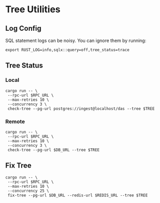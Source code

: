 # Tree Utilities

## Log Config

SQL statement logs can be noisy. You can ignore them by running:

```
export RUST_LOG=info,sqlx::query=off,tree_status=trace
```

## Tree Status

### Local

```
cargo run -- \
 --rpc-url $RPC_URL \
 --max-retries 10 \
 --concurrency 3 \
 check-tree --pg-url postgres://ingest@localhost/das --tree $TREE
```

### Remote

```
cargo run -- \
 --rpc-url $RPC_URL \
 --max-retries 10 \
 --concurrency 3 \
 check-tree --pg-url $DB_URL --tree $TREE
```

## Fix Tree

```
cargo run -- \
 --rpc-url $RPC_URL \
 --max-retries 10 \
 --concurrency 25 \
 fix-tree --pg-url $DB_URL --redis-url $REDIS_URL --tree $TREE
```

